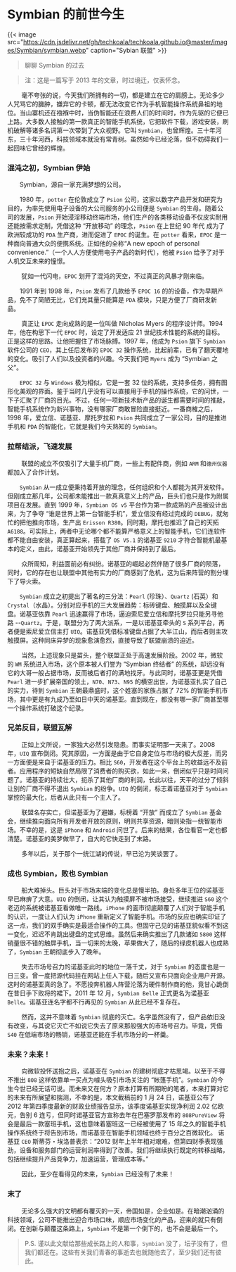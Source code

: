 # Symbian 的前世今生


{{< image src="https://cdn.jsdelivr.net/gh/techkoala/techkoala.github.io@master/images/Symbian/symbian.webp" caption="Sybian 联盟" >}}

> 聊聊 Symbian 的过去

<!--more-->

> 注：这是一篇写于 2013 年的文章，时过境迁，仅表怀念。

&emsp;&emsp; 毫不夸张的说，今天我们所拥有的一切，都是建立在它的肩膀上。无论多少人咒骂它的臃肿，嫌弃它的卡顿，都无法改变它作为手机智能操作系统鼻祖的地位。当山寨机还在襁褓中时，当伪智能还在浪费人们的时间时，作为先驱的它便已上路。大多数人接触的第一款真正的智能手机系统，它把软件下载，游戏安装，刷机破解等诸多名词第一次带到了大众视野。它叫 `Symbian`，也曾辉煌。三十年河东，三十年河西，科技领域本就没有常青树。虽然如今已经沦落，但不妨碍我们一起回味它曾经的辉煌。

### 混沌之初，Symbian 伊始

​&emsp;&emsp;Symbian，源自一家充满梦想的公司。

&emsp;&emsp;1980 年，`potter` 在伦敦成立了 `Psion` 公司，这家以数字产品开发和研究为目的，为率先使用电子设备的大公司服务的小公司便是 `Symbian` 的生母。随着公司的发展，`Psion` 开始浸淫移动终端市场，他们生产的各类移动设备不仅皮实耐用还能按需求定制，凭借这种 “开放移动” 的理念，`Psion` 在上世纪 90 年代 成为了欧洲较成功的 `PDA` 生产商，进而促进了 `EPOC` 的诞生。在 `potter` 看来，`EPOC` 是一种面向普通大众的便携系统。正如他的全称“A new epoch of personal convenience.”（一个人人方便使用电子产品的新时代），他被 `Psion` 给予了对于人机交互未来的憧憬。

&emsp;&emsp; 犹如一代闪电，`EPOC` 划开了混沌的天空，不过真正的风暴才刚来临。

&emsp;&emsp;1991 年到 1998 年，`Psion` 发布了几款给予 `EPOC 16` 的的设备，作为早期产品，免不了简陋无比，它们充其量只能算是 `PDA` 模块，只是方便了厂商研发新品。

&emsp;&emsp; 真正让 `EPOC` 走向成熟的是一位叫做 Nicholas Myers 的程序设计师。1994 年，他在构思下一代 `EPOC` 时，设定了开发适应 21 世纪技术性能的系统的目标。正是这样的思路。让他把握住了市场脉搏。1997 年，他成为 `Psion` 旗下 `Symbian` 软件公司的 `CEO`，其上任后发布的 `EPOC 32` 操作系统，比起前辈，已有了翻天覆地的变化。吸引了人们以及投资者的兴趣。今天我们吧 `Myers` 成为 “Symbian 之父”。

&emsp;&emsp;`EPOC 32` 与 `Windows` 极为相似，它是一套 32 位的系统，支持多任务，拥有图形化美观的界面。鉴于当时几乎没有可以直接用于手机的操作系统，它的问世，一下子汇聚了厂商的目光。不过，任何一项新技术新产品的诞生都需要时间的推敲，智能手机系统作为新兴事物，没有哪家厂商敢冒险直接挺近。一番商榷之后，1998 年，爱立信、诺基亚、摩托罗拉和 `Psion` 共同成立了一家公司，目的是推进手机和 `PDA` 的智能化，它就是我们今天熟知的 `Symbian`。

### 拉帮结派，飞速发展

&emsp;&emsp; 联盟的成立不仅吸引了大量手机厂商，一些上有配件商，例如 `ARM` 和`德州仪器`都加入了合作计划。

&emsp;&emsp;`Symbian` 从一成立便秉持着开放的理念，任何组织和个人都能为其开发软件。但刚成立那几年，公司都未能推出一款真真意义上的产品，巨头们也只是作为附属项目在发展。直到 1999 年，`Symbian OS v5` 平台作为第一款成熟的产品被设计出来，为了争夺 “谁是世界上第一台智能手机”，爱立信没有经过完成的 `DEBUG`，就匆忙的把他推向市场，生产出 `Erisson R380`。同时期，摩托也推迟了自己的天拓 `A6188`。可实际上，两者中无论哪个都不能算严格意义上的智能手机，它们连软件都不能自由安装，真正算起来，搭载了 `OS V5.1` 的诺基亚 `9210` 才符合智能机最基本的定义，由此，诺基亚开始领先于其他厂商并保持到了最后。

&emsp;&emsp; 众所周知，利益面前必有纠纷。诺基亚的崛起必然伴随了很多厂商的陨落，同时，它的存在也让联盟中其他有实力的厂商感到了危机，这为后来阵营的割分埋下了导火索。

&emsp;&emsp;`Symbian` 成立之初提出了著名的三分法：`Pearl` (珍珠）、`Quartz` (石英）和 `Crystal`（水晶）。分别对应手机的三大发展趋势：标砖键盘、触摸屏以及全键盘。诺基亚依靠 `Pearl` 迅速赢得了市场，逼迫索尼爱立信和摩托罗拉只能另寻他路 --`Quartz`。于是，联盟分为了两大派系，一是以诺基亚牵头的 `S` 系列平台，再者便是索尼爱立信主打 `UIQ`。诺基亚凭借标准键盘占据了大半江山，而后者则主攻触摸屏。这种同床异梦的现象愈演愈烈，直接导致了联盟崩溃的迫近。

&emsp;&emsp; 当然，上述现象只是苗头，整个联盟正处于高速发展阶段。2002 年，微软的 `WM` 系统进入市场，这个原本被人们誉为 “Symbian 终结者” 的系统，却远没有它的大哥一般占据市场，反而被后者打的满地找牙。与此同时，诺基亚更是凭借 `Pearl` 进一步扩展帝国的领土，`N70`、`N73`、`N95` 的横空出世，为诺基亚扎实了自己的实力，待到 `Symbian` 王朝最鼎盛时，这个姓塞的家族占据了 72% 的智能手机市场，其中更是有九成乃至如日中天的诺基亚。直到现在，都没有哪一家厂商甚至哪一个操作系统打破这个纪录。

### 兄弟反目，联盟瓦解

&emsp;&emsp; 正如上文所说，一家独大必然引发隐患。而事实证明那一天来了。2008 年，`UIQ` 宣布倒闭。究其原因，一方面是由于它自身定位与市场的极大反差，而另一方面便是来自于诺基亚的压力。相比 `S60`，开发者在这个平台上的收益远不及前者。应用程序的短缺自然局限了消费者的购买欲，如此一来，倒闭似乎只是时间问题了。诺基亚的持续壮大，扼杀了其他厂商的利润，长此以往，天平的过分了倾斜让别的厂商不得不退出 `Symbian` 的纷争。`UIQ` 的倒闭，标志着诺基亚对于 `Symbian` 掌控的最大化，后者从此只有一个主人了。

&emsp;&emsp; 联盟名存实亡，但诺基亚为了避嫌，标榜着 “开放” 而成立了 `Symbian` 基金会，继续推向面向所有开发者开放的原则，明则共享资源，暗则染指一统智能市场。不幸的是，这是 `iPhone` 和 `Android` 问世了。后来的结果，各位看官一定也都清楚。诺基亚的美梦做早了，自大的它快走到了末路。

&emsp;&emsp; 多年以后，关于那个一统江湖的传说，早已沦为笑谈罢了。

### 成也 Symbian，败也 Symbian

&emsp;&emsp; 船大难掉头。巨头对于市场末端的变化总是慢半拍。身处多年王位的诺基亚早已麻痹了大意。`UIQ` 的倒闭，让其认为触摸屏不被市场接受，继续推进 `S60` 这个老迈的系统被诺基亚看做唯一路线。`iPhone` 的面市彻底颠覆了人们对于智能手机的认识，一度让人们认为 `iPhone` 重新定义了智能手机。市场的反应也确实印证了这一点，我们的双手确实是最适合操作的工具。但固守己见的诺基亚貌似看不到这一变化，迟迟不肯跳出键盘的定式思维。虽然后来确实推出了几款诸如 `5800` 这样销量很不错的触屏手机，当一切来的太晚，苹果做大了，随后的绿皮机器人也成熟了，`Symbian` 王朝彻底步入了晚年。

&emsp;&emsp; 失去市场号召力的诺基亚此时的地位一落千丈，对于 `Symbian` 的态度也是一日三变。曾一度把源代码挂在网站上任人下载，随后又宣布只面向企业用户开源。这时的诺基亚真的急了。不愿投奔机器人阵营沦落为硬件制作商的他，竟甘心跪倒在昔日手下败将的裙下。2011 年 12 月，`Symbian Belle` 正式更名为诺基亚 `Belle`。诺基亚连名字都不行再见的 `Symbian` 从此已经不复存在。

&emsp;&emsp; 然而，这并不意味着 `Symbian` 彻底的灭亡。名字虽然没有了，但产品依旧没有改变，与其说它灭亡不如说它失去了原来那般强大的市场号召力。毕竟，凭借 `S40` 在低端市场的畅销，诺基亚还能在手机市场分的一杯羹。

### 未来？未来！

&emsp;&emsp; 向微软投怀送抱之后，诺基亚在 `Symbian` 的建树彻底才枯思竭。以至于不得不推出 `808` 这样依靠单一买点为噱头吸引市场关注的 “帐篷手机”。`Symbian` 的今生今世已经无话可说。而未来又在何方？原本打算有所期盼的笔者，本来打算对它的未来有所展望和揣测，不幸的是，本文截稿前的 1 月 24 日，诺基亚公布了 2012 年第四季度最新的财政业绩报告显示，该季度诺基亚实现净利润 2.02 亿欧元，告别 6 连亏，但同时诺基亚官方宣称去年在巴塞罗那发布的 `808PureView` 将会是最后一款塞班手机，这也意味着塞班这一已经被使用了 15 年之久的智能手机操作系统终于将告别市场，而诺基亚在智能手机领域也终于百分之百微软化。 诺基亚 `CEO` 斯蒂芬・埃洛普表示：“2012 财年上半年相对艰难，但第四财季表现强劲，设备和服务部门的运营利润率得到了改善。我们将继续执行既定的转移战略，包括继续提升产品竞争力，加速运营，管理成本等。”

&emsp;&emsp; 因此，至少在看得见的未来，`Symbian` 已经没有了未来！

### 末了

&emsp;&emsp; 无论多么强大的文明都有覆灭的一天，帝国如是，企业如是。在暗潮汹涌的科技领域，公司不能推出迎合市场口味，顺应市场变化的产品，迎来的就只有倒闭。在创新与颠覆这条路上，`Symbian` 不是第一个倒下的，也不会是最后一个。

> P.S. 谨以此文献给那些成长路上的人和事，`Symbian` 没了，坛子没有了，但我们都还在。这些有关我们青春的事逝去也就随他去了，至少我们还有彼此。

